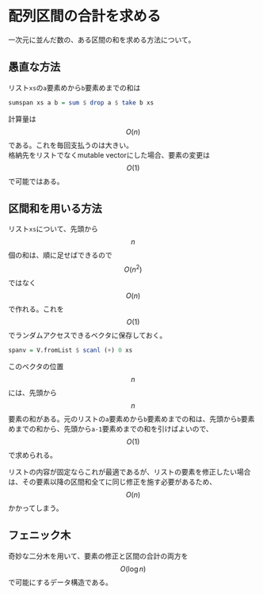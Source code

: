 # 配列区間の合計を求める

一次元に並んだ数の、ある区間の和を求める方法について。

## 愚直な方法

リスト`xs`の`a`要素めから`b`要素めまでの和は

```haskell
sumspan xs a b = sum $ drop a $ take b xs
```

計算量は$$O(n)$$である。これを毎回支払うのは大きい。  
格納先をリストでなくmutable vectorにした場合、要素の変更は$$O(1)$$で可能ではある。

## 区間和を用いる方法

リスト`xs`について、先頭から$$n$$個の和は、順に足せばできるので$$O(n^2)$$ではなく$$O(n)$$で作れる。これを$$O(1)$$でランダムアクセスできるベクタに保存しておく。

```haskell
spanv = V.fromList $ scanl (+) 0 xs
```

このベクタの位置$$n$$には、先頭から$$n$$要素の和がある。元のリストの`a`要素めから`b`要素めまでの和は、先頭から`b`要素めまでの和から、先頭から`a-1`要素めまでの和を引けばよいので、$$O(1)$$で求められる。

リストの内容が固定ならこれが最適であるが、リストの要素を修正したい場合は、その要素以降の区間和全てに同じ修正を施す必要があるため、$$O(n)$$かかってしまう。

## フェニック木

奇妙な二分木を用いて、要素の修正と区間の合計の両方を$$O(\log n)$$で可能にするデータ構造である。

